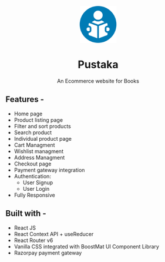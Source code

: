 <div align="center">
  <img src="src/assets/logo.png" height="100" width="100" alt="logo"/>
  
# Pustaka
  An Ecommerce website for Books 
</div>

## **Features -**

- Home page
- Product listing page
- Filter and sort products
- Search product
- Individual product page
- Cart Managment
- Wishlist managment
- Address Managment
- Checkout page
- Payment gateway integration
- Authentication:
  - User Signup
  - User Login
 - Fully Responsive

## **Built with -**

- React JS
- React Context API + useReducer
- React Router v6
- Vanilla CSS integrated with BoostMat UI Component Library
- Razorpay payment gateway



